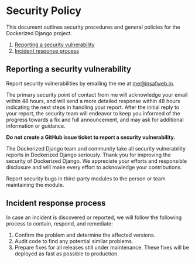 # Security Policy

This document outlines security procedures and general policies for the Dockerized Django project.

1. [Reporting a security vulnerability](#reporting-a-security-vulnerability)
3. [Incident response process](#incident-response-process)

## Reporting a security vulnerability

Report security vulnerabilities by emailing the me at me@insafweb.in.

The primary security point of contact from me will acknowledge your email within 48 hours, and will send a more detailed response within 48 hours indicating the next steps in handling your report. After the initial reply to your report, the security team will endeavor to keep you informed of the progress towards a fix and full announcement, and may ask for additional information or guidance.

**Do not create a GitHub issue ticket to report a security vulnerability.**

The Dockerized Django team and community take all security vulnerability reports in Dockerized Django seriously. Thank you for improving the security of Dockerized Django. We appreciate your efforts and responsible disclosure and will make every effort to acknowledge your contributions.

Report security bugs in third-party modules to the person or team maintaining the module.

## Incident response process

In case an incident is discovered or reported, we will follow the following  process to contain, respond, and remediate:

1. Confirm the problem and determine the affected versions.
2. Audit code to find any potential similar problems.
3. Prepare fixes for all releases still under maintenance. These fixes will be deployed as fast as possible to production.